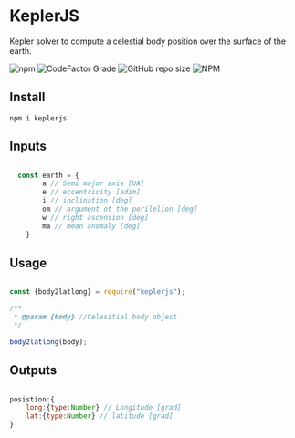 # KeplerJS
Kepler solver to compute a celestial body position over the surface of the earth.


![npm](https://img.shields.io/npm/dw/keplerjs?logo=NPM) ![CodeFactor Grade](https://img.shields.io/codefactor/grade/github/gagocarrilloedgar/keplerjs?logo=codefactor) ![GitHub repo size](https://img.shields.io/github/repo-size/gagocarrilloedgar/keplerjs?logo=github) ![NPM](https://img.shields.io/npm/l/keplerjs) 


## Install

```shell
npm i keplerjs

```

## Inputs

```javascript

  const earth = {
        a // Semi major axis [UA]
        e // eccentricity [adim]
        i // inclination [deg]
        om // argument ot the perilelion [deg]
        w // right ascension [deg]
        ma // mean anomaly [deg]
    }

```

## Usage

```javascript

const {body2latlong} = require("keplerjs");

/**
 * @param {body} //Celesitial body object
 */

body2latlong(body);

```

## Outputs

```javascript

posistion:{
    long:{type:Number} // Longitude [grad]
    lat:{type:Number} // latitude [grad]
}

```







